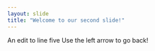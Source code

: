 ```yaml
---
layout: slide
title: "Welcome to our second slide!"
---
```

An edit to line five
Use the left arrow to go back!
